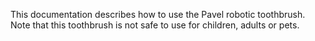 This documentation describes how to use the Pavel robotic toothbrush.
Note that this toothbrush is not safe to use for children, adults or pets.
